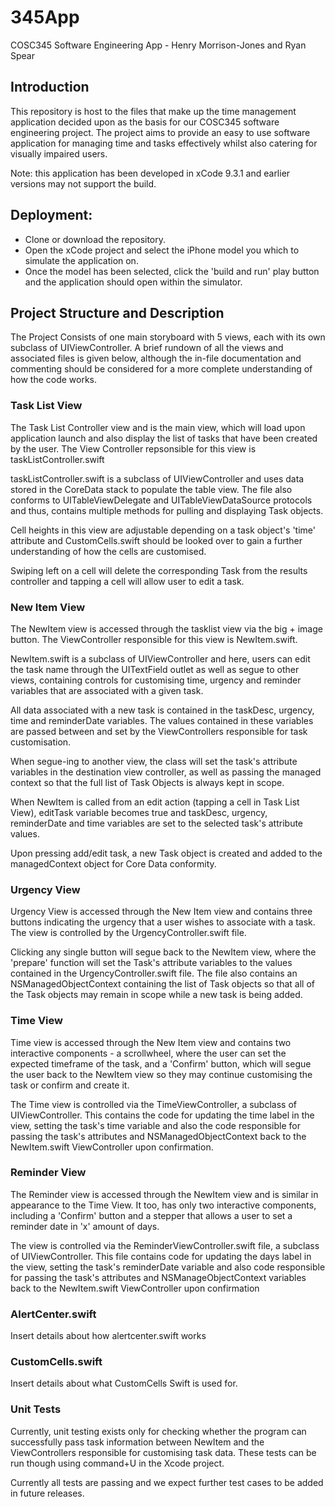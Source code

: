 # 345App
COSC345 Software Engineering App - Henry Morrison-Jones and Ryan Spear

## Introduction

This repository is host to the files that make up the time management application decided upon as the basis for our COSC345 software engineering project. The project aims to provide an easy to use software application for managing time and tasks effectively whilst also catering for visually impaired users.

Note: this application has been developed in xCode 9.3.1 and earlier versions may not support the build.

## Deployment:
  - Clone or download the repository.
  - Open the xCode project and select the iPhone model you which to simulate the application on.
  - Once the model has been selected, click the 'build and run' play button and the application should open within the simulator.
  
## Project Structure and Description

The Project Consists of one main storyboard with 5 views, each with its own subclass of UIViewController. A brief rundown of all the views and associated files is given below, although the in-file documentation and commenting should be considered for a more complete understanding of how the code works.

### Task List View

The Task List Controller view and is the main view, which will load upon application launch and also display the list of tasks that have been created by the user. The View Controller repsonsible for this view is taskListController.swift

taskListController.swift is a subclass of UIViewController and uses data stored in the CoreData stack to populate the table view. The file also conforms to UITableViewDelegate and UITableViewDataSource protocols and thus, contains multiple methods for pulling and displaying Task objects.

Cell heights in this view are adjustable depending on a task object's 'time' attribute and CustomCells.swift should be looked over to gain a further understanding of how the cells are customised.

 Swiping left on a cell will delete the corresponding Task from the results controller and tapping a cell
 will allow user to edit a task.

### New Item View
The NewItem view is accessed through the tasklist view via the big + image button. The ViewController responsible for this view is NewItem.swift.

NewItem.swift is a subclass of UIViewController and here, users can edit the task name through the UITextField outlet as well as segue to other views, containing controls for customising time, urgency and reminder variables that are associated with a given task.

All data associated with a new task is contained in the taskDesc, urgency, time and reminderDate variables. The values contained in these variables are passed between and set by the ViewControllers responsible for task customisation.

When segue-ing to another view, the class will set the task's attribute variables in the destination view controller, as well as passing the managed context so that the full list of Task Objects is always kept in scope.

When NewItem is called from an edit action (tapping a cell in Task List View), editTask variable becomes true and taskDesc, urgency, reminderDate and time variables are set to the selected task's attribute values.

Upon pressing add/edit task, a new Task object is created and added to the managedContext object for Core Data conformity.

### Urgency View
Urgency View is accessed through the New Item view and contains three buttons indicating the urgency that a user wishes to associate with a task. The view is controlled by the UrgencyController.swift file.

Clicking any single button will segue back to the NewItem view, where the 'prepare' function will set the Task's attribute variables to the values contained in the UrgencyController.swift file. The file also contains an NSManagedObjectContext containing the list of Task objects so that all of the Task objects may remain in scope while a new task is being added.

### Time View
Time view is accessed through the New Item view and contains two interactive components - a scrollwheel, where the user can set the expected timeframe of the task, and a 'Confirm' button, which will segue the user back to the NewItem view so they may continue customising the task or confirm and create it.

The Time view is controlled via the TimeViewController, a subclass of UIViewController. This contains the code for updating the time label in the view, setting the task's time variable and also the code responsible for passing the task's attributes and NSManagedObjectContext back to the NewItem.swift ViewController upon confirmation.

### Reminder View
The Reminder view is accessed through the NewItem view and is similar in appearance to the Time View. It too, has only two interactive components, including a 'Confirm' button and a stepper that allows a user to set a reminder date in 'x' amount of days.

The view is controlled via the ReminderViewController.swift file, a subclass of UIViewController. This file contains code for updating the days label in the view, setting the task's reminderDate variable and also code responsible for passing the task's attributes and NSManageObjectContext variables back to the NewItem.swift ViewController upon confirmation

### AlertCenter.swift
Insert details about how alertcenter.swift works

### CustomCells.swift
Insert details about what CustomCells Swift is used for.

### Unit Tests
Currently, unit testing exists only for checking whether the program can successfully pass task information between NewItem and the ViewControllers responsible for customising task data. These tests can be run though using command+U in the Xcode project. 

Currently all tests are passing and we expect further test cases to be added in future releases.
